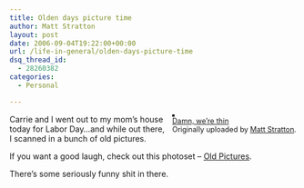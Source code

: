 ```yaml
---
title: Olden days picture time
author: Matt Stratton
layout: post
date: 2006-09-04T19:22:00+00:00
url: /life-in-general/olden-days-picture-time
dsq_thread_id:
  - 28260382
categories:
  - Personal

---
```

<div style="float:right;margin-left:10px;margin-bottom:10px;">
  <a href="http://www.flickr.com/photos/mugsy/234369971/" title="photo sharing"><img src="http://static.flickr.com/92/234369971_9e01d4ade6_m.jpg" alt="" style="border:solid 2px #000000;" /></a> <br /> <span style="font-size:.9em;margin-top:0;"> <a href="http://www.flickr.com/photos/mugsy/234369971/">Damn, we&#8217;re thin</a> <br /> Originally uploaded by <a href="http://www.flickr.com/people/mugsy/">Matt Stratton</a>. </span>
</div>

Carrie and I went out to my mom&#8217;s house today for Labor Day&#8230;and while out there, I scanned in a bunch of old pictures.

If you want a good laugh, check out this photoset &#8211; [<u>Old Pictures</u>][1].

There&#8217;s some seriously funny shit in there.

 [1]: http://flickr.com/photos/mugsy/sets/1079412/